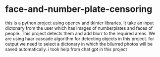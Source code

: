 # face-and-number-plate-censoring
this is a python project using opencv and tkinter libraries. It take an input dictonary from the user which has images of numberplates and faces of people.
This project detects them and add blurr to the required areas. We are using haar cascade algorithm for detecting objects in this project.
for output we need to select a dictonary in which the bliurred photos will be saved automatically.
i took help from chat gpt in this project
